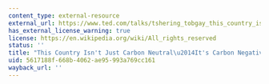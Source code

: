 ```yaml
---
content_type: external-resource
external_url: https://www.ted.com/talks/tshering_tobgay_this_country_isn_t_just_carbon_neutral_it_s_carbon_negative#t-922552
has_external_license_warning: true
license: https://en.wikipedia.org/wiki/All_rights_reserved
status: ''
title: "This Country Isn't Just Carbon Neutral\u2014It's Carbon Negative."
uid: 5617188f-668b-4062-ae95-993a769cc161
wayback_url: ''
---
```

